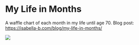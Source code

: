 # My Life in Months

A waffle chart of each month in my life until age 70. Blog post: https://isabella-b.com/blog/my-life-in-months/

![](https://github.com/isabellabenabaye/life-chart/blob/main/life%20in%20months%20+%20annotations.png?raw=true)